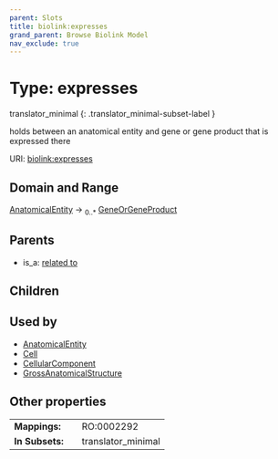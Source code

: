 ```yaml
---
parent: Slots
title: biolink:expresses
grand_parent: Browse Biolink Model
nav_exclude: true
---
```


# Type: expresses

translator_minimal
{: .translator_minimal-subset-label }


holds between an anatomical entity and gene or gene product that is expressed there

URI: [biolink:expresses](https://w3id.org/biolink/vocab/expresses)

## Domain and Range

[AnatomicalEntity](AnatomicalEntity.md) ->  <sub>0..*</sub> [GeneOrGeneProduct](GeneOrGeneProduct.md)

## Parents

 *  is_a: [related to](related_to.md)

## Children


## Used by

 * [AnatomicalEntity](AnatomicalEntity.md)
 * [Cell](Cell.md)
 * [CellularComponent](CellularComponent.md)
 * [GrossAnatomicalStructure](GrossAnatomicalStructure.md)

## Other properties

|  |  |  |
| --- | --- | --- |
| **Mappings:** | | RO:0002292 |
| **In Subsets:** | | translator_minimal |


